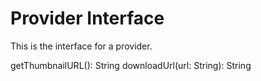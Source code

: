 # Provider Interface

This is the interface for a provider.

getThumbnailURL(): String
downloadUrl(url: String): String

